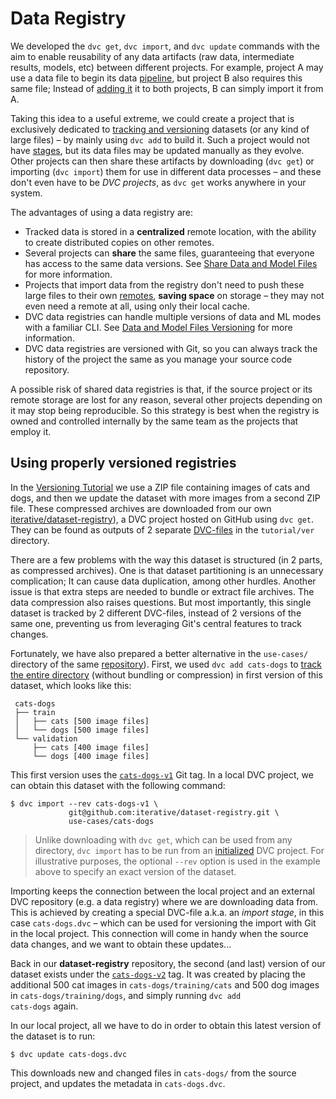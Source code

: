 # Data Registry

We developed the `dvc get`, `dvc import`, and `dvc update` commands with the aim
to enable reusability of any <abbr>data artifacts</abbr> (raw data, intermediate
results, models, etc) between different projects. For example, project A may use
a data file to begin its data [pipeline](/doc/command-reference/pipeline), but
project B also requires this same file; Instead of
[adding it](/doc/command-reference/add#example-single-file) it to both projects,
B can simply import it from A.

Taking this idea to a useful extreme, we could create a <abbr>project</abbr>
that is exclusively dedicated to
[tracking and versioning](/doc/use-cases/data-and-model-files-versioning)
datasets (or any kind of large files) – by mainly using `dvc add` to build it.
Such a project would not have [stages](/doc/command-reference/run), but its data
files may be updated manually as they evolve. Other projects can then share
these artifacts by downloading (`dvc get`) or importing (`dvc import`) them for
use in different data processes – and these don't even have to be _DVC
projects_, as `dvc get` works anywhere in your system.

The advantages of using a data registry are:

- Tracked data is stored in a **centralized** remote location, with the ability
  to create distributed copies on other remotes.
- Several projects can **share** the same files, guaranteeing that everyone has
  access to the same data versions. See
  [Share Data and Model Files](/doc/use-cases/share-data-and-model-files) for
  more information.
- Projects that import data from the registry don't need to push these large
  files to their own [remotes](/doc/command-reference/remote), **saving space**
  on storage – they may not even need a remote at all, using only their local
  <abbr>cache</abbr>.
- DVC data registries can handle multiple versions of data and ML modes with a
  familiar CLI. See
  [Data and Model Files Versioning](/doc/use-cases/data-and-model-files-versioning)
  for more information.
- DVC data registries are versioned with Git, so you can always track the
  history of the project the same as you manage your source code repository.

A possible risk of shared data registries is that, if the source project or its
remote storage are lost for any reason, several other projects depending on it
may stop being reproducible. So this strategy is best when the registry is owned
and controlled internally by the same team as the projects that employ it.

## Using properly versioned registries

In the [Versioning Tutorial](/doc/tutorials/versioning) we use a ZIP file
containing images of cats and dogs, and then we update the dataset with more
images from a second ZIP file. These compressed archives are downloaded from our
own
[iterative/dataset-registry](https://github.com/iterative/dataset-registry)), a
<abbr>DVC project</abbr> hosted on GitHub using `dvc get`. They can be found as
<abbr>outputs</abbr> of 2 separate
[DVC-files](/doc/user-guide/dvc-files-and-directories) in the `tutorial/ver`
directory.

There are a few problems with the way this dataset is structured (in 2 parts, as
compressed archives). One is that dataset partitioning is an unnecessary
complication; It can cause data duplication, among other hurdles. Another issue
is that extra steps are needed to bundle or extract file archives. The data
compression also raises questions. But most importantly, this single dataset is
tracked by 2 different DVC-files, instead of 2 versions of the same one,
preventing us from leveraging Git's central features to track changes.

Fortunately, we have also prepared a better alternative in the `use-cases/`
directory of the same
[repository](https://github.com/iterative/dataset-registry)). First, we used
<code>dvc add cats-dogs</code> to
[track the entire directory](https://dvc.org/doc/command-reference/add#example-directory)
(without bundling or compression) in first version of this dataset, which looks
like this:

```
 cats-dogs
 ├── train
 │   ├── cats [500 image files]
 │   └── dogs [500 image files]
 └── validation
     ├── cats [400 image files]
     └── dogs [400 image files]
```

This first version uses the
[`cats-dogs-v1`](https://github.com/iterative/dataset-registry/tree/cats-dogs-v1/use-cases)
Git tag. In a local DVC project, we can obtain this dataset with the following
command:

```dvc
$ dvc import --rev cats-dogs-v1 \
             git@github.com:iterative/dataset-registry.git \
             use-cases/cats-dogs
```

> Unlike downloading with `dvc get`, which can be used from any directory,
> `dvc import` has to be run from an [initialized](/doc/command-reference/init)
> DVC project. For illustrative purposes, the optional `--rev` option is used in
> the example above to specify an exact version of the dataset.

Importing keeps the connection between the local project and an external DVC
repository (e.g. a data registry) where we are downloading data from. This is
achieved by creating a special DVC-file a.k.a. an _import stage_, in this case
`cats-dogs.dvc` – which can be used for versioning the import with Git in the
local project. This connection will come in handy when the source data changes,
and we want to obtain these updates...

Back in our **dataset-registry** repository, the second (and last) version of
our dataset exists under the
[`cats-dogs-v2`](https://github.com/iterative/dataset-registry/tree/cats-dogs-v2/use-cases)
tag. It was created by placing the additional 500 cat images in
`cats-dogs/training/cats` and 500 dog images in `cats-dogs/training/dogs`, and
simply running <code>dvc add cats-dogs</code> again.

In our local project, all we have to do in order to obtain this latest version
of the dataset is to run:

```dvc
$ dvc update cats-dogs.dvc
```

This downloads new and changed files in `cats-dogs/` from the source project,
and updates the metadata in `cats-dogs.dvc`.
